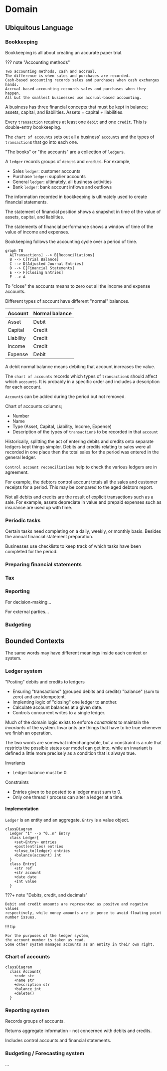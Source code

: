 # Domain

## Ubiquitous Language

### Bookkeeping

Bookkeeping is all about creating an accurate paper trial.

??? note "Accounting methods"

    Two accounting methods, cash and accrual.
    The difference is when sales and purchases are recorded.
    Cash-based accounting records sales and purchases when cash exchanges hands.
    Accrual-based accounting recourds sales and purchases when they happen.
    All but the smallest businesses use accrual-based accounting.

A business has three financial concepts that must be kept in balance;
assets, capital, and liabilities.
Assets = capital + liabilities.

Every `transaction` requires at least one `debit` and one `credit`.
This is double-entry bookkeeping.

The `chart of accounts` sets out all a business' `account`s and the types of
`transaction`s that go into each one.

"The books" or "the accounts" are a collection of `ledger`s.

A `ledger` records groups of `debit`s and `credit`s. For example,

- Sales `ledger`: customer accounts
- Purchase `ledger`: supplier accounts
- General `ledger`: ultimately, all business activities
- Bank `ledger`: bank account inflows and outflows

The information recorded in bookkeeping is ultimately used to create financial
statements.

The statement of financial position shows a snapshot in time of the value of
assets, capital, and liabilties.

The statements of financial performance shows a window of time of the value of
income and expenses.

Bookkeeping follows the accounting cycle over a period of time.

```mermaid
graph TB
  A[Transactions] --> B[Reconciliations]
  B --> C[Trial Balance]
  C --> D[Adjusted Journal Entries]
  D --> E[Financial Statements]
  E --> F[Closing Entries]
  F --> A
```

To "close" the accounts means to zero out all the income and expense accounts.

Different types of account have different "normal" balances.

| Account | Normal balance|
| --- | --- |
| Asset | Debit |
| Capital | Credit |
| Liability | Credit |
| Income | Credit |
| Expense | Debit |

A debit normal balance means debiting that account increases the value.

The `chart of accounts` records which types of `transaction`s should affect
which `account`s.
It is probably in a specific order and includes a description for each account.

`Account`s can be added during the period but not removed.

Chart of accounts columns;

- Number
- Name
- Type (Asset, Capital, Liability, Income, Expense)
- Description of the types of `transaction`s to be recorded in that `account`

Historically, splitting the act of entering debits and credits onto
separate ledgers kept things simpler.
Debits and credits relating to sales were all recorded in one place then
the total sales for the period was entered in the general ledger.

`Control account reconciliations` help to check the various ledgers are in
agreement.

For example, the debtors control account totals all the sales and customer
receipts for a period.
This may be compared to the aged debtors report.

Not all debits and credits are the result of explicit transactions such as a
sale.
For example, assets depreciate in value and prepaid expenses such as insurance
are used up with time.

### Periodic tasks

Certain tasks need completing on a daily, weekly, or monthly basis.
Besides the annual financial statement preparation.

Businesses use checklists to keep track of which tasks have been completed
for the period.

### Preparing financial statements


### Tax


### Reporting

For decision-making...

For external parties...

### Budgeting


## Bounded Contexts

The same words may have different meanings inside each context or system.

### Ledger system


"Posting" debits and credits to ledgers

  - Ensuring "transactions" (grouped debits and credits) "balance" (sum to zero)
  and are idempotent.
  - Implenting logic of "closing" one ledger to another.
  - Calculate account balances at a given date.
  - Controls concurrent writes to a single ledger.

Much of the domain logic exists to enforce _constraints_
to maintain the _invariants_ of the system.
Invariants are things that have to be true whenever we finish an operation.

The two words are somewhat interchangeable,
but a constraint is a rule that restricts the possible states our model can get into,
while an invariant is defined a little more precisely as a condition that is always true.

Invariants

- Ledger balance must be 0.

Constraints

- Entries given to be posted to a ledger must sum to 0.
- Only one thread / process can alter a ledger at a time.

#### Implementation

`Ledger` is an entity and an aggregate. `Entry` is a value object.

```mermaid
classDiagram
  Ledger "1" --o "0..n" Entry
  class Ledger{
    +set~Entry~ entries
    +post(entries) entries
    +close_to(ledger) entries
    +balance(account) int
  }
  class Entry{
    +str ref
    +str account
    +date date
    +Int value
  }
```

???+ note "Debits, credit, and decimals"

    Debit and credit amounts are represented as positve and negative values
    respectively, while money amounts are in pence to avoid floating point
    number issues.

!!! tip

    For the purposes of the ledger system,
    the account number is taken as read.
    Some other system manages accounts as an entity in their own right.

### Chart of accounts

```mermaid
classDiagram
  class Account{
    +code str
    +name str
    +description str
    +balance int
    +delete()
  }
```

### Reporting system

Records groups of accounts.

Returns aggregate information - not concerned with debits and credits.

Includes control accounts and financial statements.

### Budgeting / Forecasting system

...
